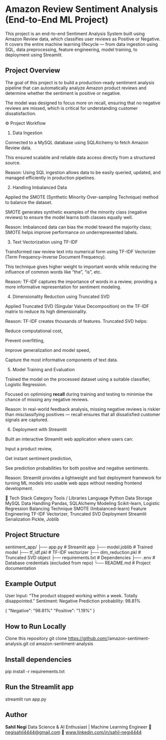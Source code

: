# Amazon Review Sentiment Analysis (End-to-End ML Project)

This project is an end-to-end Sentiment Analysis System built using Amazon Review data, which classifies user reviews as Positive or Negative.
It covers the entire machine learning lifecycle — from data ingestion using SQL, data preprocessing, feature engineering, model training, to deployment using Streamlit.

## Project Overview

The goal of this project is to build a production-ready sentiment analysis pipeline that can automatically analyze Amazon product reviews and determine whether the sentiment is positive or negative.

The model was designed to focus more on recall, ensuring that no negative reviews are missed, which is critical for understanding customer dissatisfaction.

⚙️ Project Workflow
1. Data Ingestion

Connected to a MySQL database using SQLAlchemy to fetch Amazon Review data.

This ensured scalable and reliable data access directly from a structured source.

Reason: Using SQL ingestion allows data to be easily queried, updated, and managed efficiently in production pipelines.

2. Handling Imbalanced Data

Applied the SMOTE (Synthetic Minority Over-sampling Technique) method to balance the dataset.

SMOTE generates synthetic examples of the minority class (negative reviews) to ensure the model learns both classes equally well.

Reason: Imbalanced data can bias the model toward the majority class; SMOTE helps improve performance on underrepresented labels.

3. Text Vectorization using TF-IDF

Transformed raw review text into numerical form using TF-IDF Vectorizer (Term Frequency–Inverse Document Frequency).

This technique gives higher weight to important words while reducing the influence of common words like “the”, “is”, etc.

Reason: TF-IDF captures the importance of words in a review, providing a more informative representation for sentiment modeling.

4. Dimensionality Reduction using Truncated SVD

Applied Truncated SVD (Singular Value Decomposition) on the TF-IDF matrix to reduce its high dimensionality.

Reason: TF-IDF creates thousands of features. Truncated SVD helps:

Reduce computational cost,

Prevent overfitting,

Improve generalization and model speed,

Capture the most informative components of text data.

5. Model Training and Evaluation

Trained the model on the processed dataset using a suitable classifier, Logistic Regression.

Focused on optimising **recall** during training and testing to minimise the chance of missing any negative reviews.

Reason: In real-world feedback analysis, missing negative reviews is riskier than misclassifying positives — recall ensures that all dissatisfied customer signals are captured.

6. Deployment with Streamlit

Built an interactive Streamlit web application where users can:

Input a product review,

Get instant sentiment prediction,

See prediction probabilities for both positive and negative sentiments.

Reason: Streamlit provides a lightweight and fast deployment framework for turning ML models into usable web apps without needing frontend development.

🧩 Tech Stack
Category	Tools / Libraries
Language	Python
Data Storage	MySQL
Data Handling	Pandas, SQLAlchemy
Modeling	Scikit-learn, Logistic Regression
Balancing Technique	SMOTE (Imbalanced-learn)
Feature Engineering	TF-IDF Vectorizer, Truncated SVD
Deployment	Streamlit
Serialization	Pickle, Joblib

## Project Structure
sentiment_app/
├── app.py                   # Streamlit app
├── model.joblib             # Trained model
├── tf_idf.pkl               # TF-IDF vectorizer
├── dim_reduction.pkl        # Truncated SVD object
├── requirements.txt         # Dependencies
├── .env                     # Database credentials (excluded from repo)
└── README.md                # Project documentation

## Example Output

User Input: “The product stopped working within a week. Totally disappointed.”
Sentiment: Negative
Prediction probability: 98.81%

{
"Negative": "98.81%"
"Positive": "1.19%"
}

## How to Run Locally

Clone this repository
git clone https://github.com/<your-username>/amazon-sentiment-analysis.git
cd amazon-sentiment-analysis


## Install dependencies
pip install -r requirements.txt


## Run the Streamlit app
streamlit run app.py

## Author

**Sahil Negi**
Data Science & AI Enthusiast | Machine Learning Engineer
📧 negisahil4444@gmail.com
🔗 www.linkedin.com/in/sahil-negi4444
